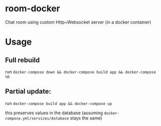 # room-docker

Chat room using custom Http+Websocket server (in a docker container)

# Usage

## Full rebuild

run `docker-compose down && docker-compose build app && docker-compose up`

## Partial update:

run `docker-compose build app && docker-compose up`

this preserves values in the database (assuming `docker-compose.yml/services/database` stays the same)
